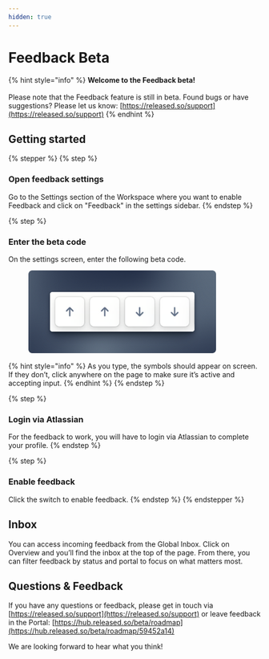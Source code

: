 ```yaml
---
hidden: true
---
```


# Feedback Beta

{% hint style="info" %}
**Welcome to the Feedback beta!** \
\
Please note that the Feedback feature is still in beta. Found bugs or have suggestions? Please let us know: [https://released.so/support](https://released.so/support)
{% endhint %}

## Getting started

{% stepper %}
{% step %}
### Open feedback settings

Go to the Settings section of the Workspace where you want to enable Feedback and click on "Feedback" in the settings sidebar.&#x20;
{% endstep %}

{% step %}
### Enter the beta code

On the settings screen, enter the following beta code.

<figure><img src="../../.gitbook/assets/feedback-beta-code.png" alt="" width="375"><figcaption></figcaption></figure>

{% hint style="info" %}
As you type, the symbols should appear on screen. If they don’t, click anywhere on the page to make sure it’s active and accepting input.
{% endhint %}
{% endstep %}

{% step %}
### Login via Atlassian&#x20;

For the feedback to work, you will have to login via Atlassian to complete your profile.&#x20;
{% endstep %}

{% step %}
### Enable feedback&#x20;

Click the switch to enable feedback.&#x20;
{% endstep %}
{% endstepper %}

## Inbox

You can access incoming feedback from the Global Inbox. Click on Overview and you’ll find the inbox at the top of the page. From there, you can filter feedback by status and portal to focus on what matters most.

## Questions & Feedback

If you have any questions or feedback, please get in touch via [https://released.so/support](https://released.so/support) or leave feedback in the Portal: [https://hub.released.so/beta/roadmap](https://hub.released.so/beta/roadmap/59452a14)

We are looking forward to hear what you think!&#x20;
